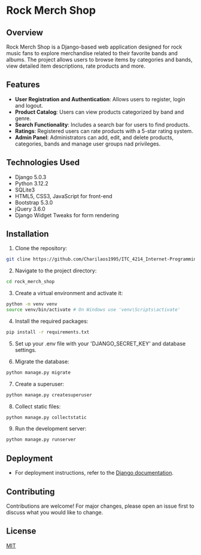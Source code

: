 # Rock Merch Shop

## Overview
Rock Merch Shop is a Django-based web application designed for rock music fans to explore merchandise related to their favorite bands and albums.
The project allows users to browse items by categories and bands, view detailed item descriptions, rate products and more.

## Features
- **User Registration and Authentication**: Allows users to register, login and logout.
- **Product Catalog**: Users can view products categorized by band and genre.
- **Search Functionality**: Includes a search bar for users to find products.
- **Ratings**: Registered users can rate products with a 5-star rating system.
- **Admin Panel**: Administrators can add, edit, and delete products, categories, bands and manage user groups nad privileges.

## Technologies Used
- Django 5.0.3
- Python 3.12.2
- SQLite3
- HTML5, CSS3, JavaScript for front-end
- Bootstrap 5.3.0
- jQuery 3.6.0
- Django Widget Tweaks for form rendering

## Installation

1. Clone the repository:
```bash
git cline https://github.com/Charilaos1995/ITC_4214_Internet-Programming_Final_Project.git
```

2. Navigate to the project directory:
```bash
cd rock_merch_shop
```

3. Create a virtual environment and activate it:
```bash
python -m venv venv
source venv/bin/activate # On Windows use 'venv\Scripts\activate'
```

4. Install the required packages:
```bash
pip install -r requirements.txt
```

5. Set up your .env file with your 'DJANGO_SECRET_KEY' and database settings.

6. Migrate the database:
```bash
python manage.py migrate
```

7. Create a superuser:
```bash
python manage.py createsuperuser
```

8. Collect static files:
```bash
python manage.py collectstatic
```

9. Run the development server:
```bash
python manage.py runserver
```

## Deployment
- For deployment  instructions, refer to the [Django documentation](https://docs.djangoproject.com/en/5.0/howto/deployment/). 

## Contributing
Contributions are welcome! For major changes, please open an issue first to discuss what you would like to change.

## License
[MIT](https://choosealicense.com/licenses/mit/)
